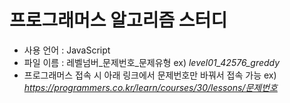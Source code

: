 # 프로그래머스 알고리즘 스터디

- 사용 언어 : JavaScript
- 파일 이름 : 레벨넘버\_문제번호\_문제유형
  ex) _level01_42576_greddy_
- 프로그래머스 접속 시 아래 링크에서 문제번호만 바꿔서 접속 가능
  ex) _<https://programmers.co.kr/learn/courses/30/lessons/문제번호>_
